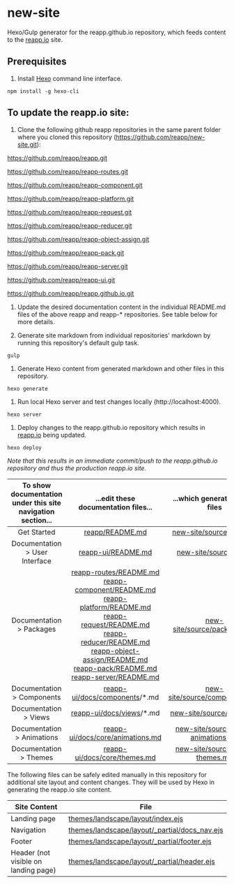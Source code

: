 # new-site
Hexo/Gulp generator for the reapp.github.io repository, which feeds content to the [reapp.io](http://reapp.io) site.

## Prerequisites

1. Install [Hexo](https://hexo.io/docs/) command line interface.
```
npm install -g hexo-cli
```

## To update the reapp.io site:

1. Clone the following github reapp repositories in the same parent folder where you cloned this repository (https://github.com/reapp/new-site.git):

  https://github.com/reapp/reapp.git

  https://github.com/reapp/reapp-routes.git

  https://github.com/reapp/reapp-component.git

  https://github.com/reapp/reapp-platform.git

  https://github.com/reapp/reapp-request.git

  https://github.com/reapp/reapp-reducer.git

  https://github.com/reapp/reapp-object-assign.git

  https://github.com/reapp/reapp-pack.git

  https://github.com/reapp/reapp-server.git

  https://github.com/reapp/reapp-ui.git

  https://github.com/reapp/reapp.github.io.git

1. Update the desired documentation content in the individual README.md files of the above reapp and reapp-\* repositories. See table below for more details.

1. Generate site markdown from individual repositories' markdown by running this repository's default gulp task.
  ```
  gulp
  ```

1. Generate Hexo content from generated markdown and other files in this repository.
  ```
  hexo generate
  ```

1. Run local Hexo server and test changes locally (http://localhost:4000).
  ```
  hexo server
  ```

1. Deploy changes to the reapp.github.io repository which results in [reapp.io](http://reapp.io) being updated.
  ```
  hexo deploy
  ```

*Note that this results in an immediate commit/push to the reapp.github.io repository and thus the production reapp.io site.*

| To show documentation under this site navigation section... | ...edit these documentation files... | ...which generates these files |
| :---: | :---: | :---: |
| Get Started | [reapp/README.md](../reapp/README.md) | [new-site/source/start.md](./source/start.md) |
| Documentation > User Interface | [reapp-ui/README.md](../reapp-ui/README.md) | [new-site/source/ui.md](./source/ui.md) |
| Documentation > Packages | [reapp-routes/README.md](../reapp-routes/README.md)<br> [reapp-component/README.md](../reapp-component/README.md)<br> [reapp-platform/README.md](../reapp-platform/README.md)<br> [reapp-request/README.md](../reapp-request/README.md)<br> [reapp-reducer/README.md](../reapp-reducer/README.md)<br> [reapp-object-assign/README.md](../reapp-object-assign/README.md)<br> [reapp-pack/README.md](../reapp-pack/README.md)<br> [reapp-server/README.md](../reapp-server/README.md) | [new-site/source/packages.md](./source/packages.md) |
| Documentation > Components | [reapp-ui/docs/components](../reapp-ui/docs/components)/\*.md | [new-site/source/components.md](./source/components.md) |
| Documentation > Views | [reapp-ui/docs/views](../reapp-ui/docs/views)/\*.md | [new-site/source/views.md](./source/views.md) |
| Documentation > Animations | [reapp-ui/docs/core/animations.md](../reapp-ui/docs/core/animations.md) | [new-site/source/docs-animations.md](./source/docs-animations.md) |
| Documentation > Themes | [reapp-ui/docs/core/themes.md](../reapp-ui/docs/core/themes.md) | [new-site/source/docs-themes.md](./source/docs-themes.md) |

The following files can be safely edited manually in this repository for additional site layout and content changes. They will be used by Hexo in generating the reapp.io site content.

| Site Content | File |
| --- | --- |
| Landing page | [themes/landscape/layout/index.ejs](./themes/landscape/layout/index.ejs) |
| Navigation | [themes/landscape/layout/_partial/docs_nav.ejs](./themes/landscape/layout/_partial/docs_nav.ejs) |
| Footer | [themes/landscape/layout/_partial/footer.ejs](./themes/landscape/layout/_partial/footer.ejs) |
| Header (not visible on landing page) | [themes/landscape/layout/_partial/header.ejs](./themes/landscape/layout/_partial/header.ejs) |
